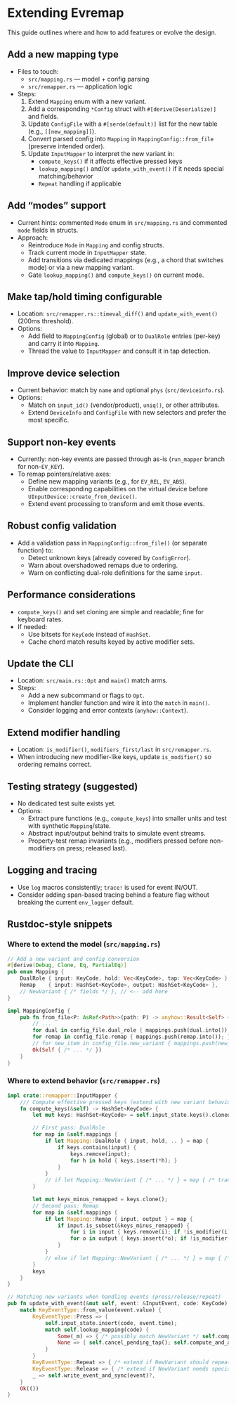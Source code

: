 # Extending Evremap

This guide outlines where and how to add features or evolve the design.

## Add a new mapping type

- Files to touch:
  - `src/mapping.rs` — model + config parsing
  - `src/remapper.rs` — application logic
- Steps:
  1. Extend `Mapping` enum with a new variant.
  2. Add a corresponding `*Config` struct with `#[derive(Deserialize)]` and fields.
  3. Update `ConfigFile` with a `#[serde(default)]` list for the new table (e.g., `[[new_mapping]]`).
  4. Convert parsed config into `Mapping` in `MappingConfig::from_file` (preserve intended order).
  5. Update `InputMapper` to interpret the new variant in:
     - `compute_keys()` if it affects effective pressed keys
     - `lookup_mapping()` and/or `update_with_event()` if it needs special matching/behavior
     - `Repeat` handling if applicable

## Add “modes” support

- Current hints: commented `Mode` enum in `src/mapping.rs` and commented `mode` fields in structs.
- Approach:
  - Reintroduce `Mode` in `Mapping` and config structs.
  - Track current mode in `InputMapper` state.
  - Add transitions via dedicated mappings (e.g., a chord that switches mode) or via a new mapping variant.
  - Gate `lookup_mapping()` and `compute_keys()` on current mode.

## Make tap/hold timing configurable

- Location: `src/remapper.rs::timeval_diff()` and `update_with_event()` (200ms threshold).
- Options:
  - Add field to `MappingConfig` (global) or to `DualRole` entries (per-key) and carry it into `Mapping`.
  - Thread the value to `InputMapper` and consult it in tap detection.

## Improve device selection

- Current behavior: match by `name` and optional `phys` (`src/deviceinfo.rs`).
- Options:
  - Match on `input_id()` (vendor/product), `uniq()`, or other attributes.
  - Extend `DeviceInfo` and `ConfigFile` with new selectors and prefer the most specific.

## Support non-key events

- Currently: non-key events are passed through as-is (`run_mapper` branch for non-`EV_KEY`).
- To remap pointers/relative axes:
  - Define new mapping variants (e.g., for `EV_REL`, `EV_ABS`).
  - Enable corresponding capabilities on the virtual device before `UInputDevice::create_from_device()`.
  - Extend event processing to transform and emit those events.

## Robust config validation

- Add a validation pass in `MappingConfig::from_file()` (or separate function) to:
  - Detect unknown keys (already covered by `ConfigError`).
  - Warn about overshadowed remaps due to ordering.
  - Warn on conflicting dual-role definitions for the same `input`.

## Performance considerations

- `compute_keys()` and set cloning are simple and readable; fine for keyboard rates.
- If needed:
  - Use bitsets for `KeyCode` instead of `HashSet`.
  - Cache chord match results keyed by active modifier sets.

## Update the CLI

- Location: `src/main.rs::Opt` and `main()` match arms.
- Steps:
  - Add a new subcommand or flags to `Opt`.
  - Implement handler function and wire it into the `match` in `main()`.
  - Consider logging and error contexts (`anyhow::Context`).

## Extend modifier handling

- Location: `is_modifier()`, `modifiers_first/last` in `src/remapper.rs`.
- When introducing new modifier-like keys, update `is_modifier()` so ordering remains correct.

## Testing strategy (suggested)

- No dedicated test suite exists yet.
- Options:
  - Extract pure functions (e.g., `compute_keys`) into smaller units and test with synthetic `Mapping`/state.
  - Abstract input/output behind traits to simulate event streams.
  - Property-test remap invariants (e.g., modifiers pressed before non-modifiers on press; released last).

## Logging and tracing

- Use `log` macros consistently; `trace!` is used for event IN/OUT.
- Consider adding span-based tracing behind a feature flag without breaking the current `env_logger` default.

## Rustdoc-style snippets

### Where to extend the model (`src/mapping.rs`)

```rust
// Add a new variant and config conversion
#[derive(Debug, Clone, Eq, PartialEq)]
pub enum Mapping {
    DualRole { input: KeyCode, hold: Vec<KeyCode>, tap: Vec<KeyCode> },
    Remap    { input: HashSet<KeyCode>, output: HashSet<KeyCode> },
    // NewVariant { /* fields */ }, // <-- add here
}

impl MappingConfig {
    pub fn from_file<P: AsRef<Path>>(path: P) -> anyhow::Result<Self> {
        // ...
        for dual in config_file.dual_role { mappings.push(dual.into()); }
        for remap in config_file.remap { mappings.push(remap.into()); }
        // for new_item in config_file.new_variant { mappings.push(new_item.into()); }
        Ok(Self { /* ... */ })
    }
}
```

### Where to extend behavior (`src/remapper.rs`)

```rust
impl crate::remapper::InputMapper {
    /// Compute effective pressed keys (extend with new variant behavior)
    fn compute_keys(&self) -> HashSet<KeyCode> {
        let mut keys: HashSet<KeyCode> = self.input_state.keys().cloned().collect();

        // First pass: DualRole
        for map in &self.mappings {
            if let Mapping::DualRole { input, hold, .. } = map {
                if keys.contains(input) {
                    keys.remove(input);
                    for h in hold { keys.insert(*h); }
                }
            }
            // if let Mapping::NewVariant { /* ... */ } = map { /* transform keys */ }
        }

        let mut keys_minus_remapped = keys.clone();
        // Second pass: Remap
        for map in &self.mappings {
            if let Mapping::Remap { input, output } = map {
                if input.is_subset(&keys_minus_remapped) {
                    for i in input { keys.remove(i); if !is_modifier(i) { keys_minus_remapped.remove(i); } }
                    for o in output { keys.insert(*o); if !is_modifier(o) { keys_minus_remapped.remove(o); } }
                }
            }
            // else if let Mapping::NewVariant { /* ... */ } = map { /* apply */ }
        }
        keys
    }
}
```

```rust
// Matching new variants when handling events (press/release/repeat)
pub fn update_with_event(&mut self, event: &InputEvent, code: KeyCode) -> Result<()> {
    match KeyEventType::from_value(event.value) {
        KeyEventType::Press => {
            self.input_state.insert(code, event.time);
            match self.lookup_mapping(code) {
                Some(_m) => { /* possibly match NewVariant */ self.compute_and_apply_keys(&event.time)?; }
                None => { self.cancel_pending_tap(); self.compute_and_apply_keys(&event.time)?; }
            }
        }
        KeyEventType::Repeat => { /* extend if NewVariant should repeat */ }
        KeyEventType::Release => { /* extend if NewVariant needs special release */ }
        _ => self.write_event_and_sync(event)?,
    }
    Ok(())
}
